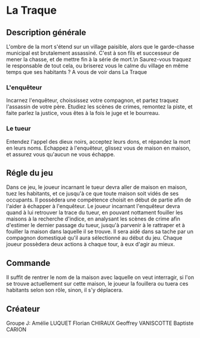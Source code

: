 # La Traque
## Description générale
L'ombre de la mort s'étend sur un village paisible, alors que le garde-chasse municipal est brutalement assassiné. C'est à son fils et successeur de mener la chasse, et de mettre fin à la série de mort.\n
Saurez-vous traquez le responsable de tout cela, ou briserez vous le calme du village en même temps que ses habitants ?
A vous de voir dans La Traque
### L'enquêteur
Incarnez l'enquêteur, choississez votre compagnon, et partez traquez l'assassin de votre père. Etudiez les scènes de crimes, remontez la piste, et faite parlez la justice, vous êtes à la fois le juge et le bourreau.
### Le tueur
Entendez l'appel des dieux noirs, acceptez leurs dons, et répandez la mort en leurs noms. Echappez à l'enquêteur, glissez vous de maison en maison, et assurez vous qu'aucun ne vous échappe.
## Régle du jeu
Dans ce jeu, le joueur incarnant le tueur devra aller de maison en maison, tuez les habitants, et ce jusqu'à ce que toute maison soit vidés de ses occupants. Il possédera une compétence choisit en début de partie afin de l'aider à échapper à l'enquêteur.
Le joueur incarnant l'enquêteur devra quand à lui retrouver la trace du tueur, en pouvant nottament fouiller les maisons à la recherche d'indice, en analysant les scènes de crime afin d'estimer le dernier passage du tueur, jusqu'à parvenir à le rattraper et à fouiller la maison dans laquelle il se trouve. Il sera aidé dans sa tache par un compagnon domestiqué qu'il aura sélectionné au début du jeu.
Chaque joueur possèdera deux actions à chaque tour, à eux d'agir au mieux.
## Commande
Il suffit de rentrer le nom de la maison avec laquelle on veut interragir, si l'on se trouve actuellement sur cette maison, le joueur la fouillera ou tuera ces habitants selon son rôle, sinon, il s'y déplacera.
## Créateur
Groupe J:
Amélie LUQUET
Florian CHIRAUX
Geoffrey VANISCOTTE
Baptiste CARION
